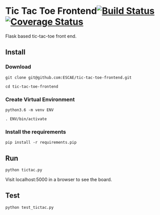 # Tic Tac Toe Frontend[![Build Status](https://travis-ci.org/ESCAE/tic-tac-toe-frontend.svg?branch=master)](https://travis-ci.org/ESCAE/tic-tac-toe-frontend)[![Coverage Status](https://coveralls.io/repos/github/ESCAE/tic-tac-toe-frontend/badge.svg?branch=master)](https://coveralls.io/github/ESCAE/tic-tac-toe-frontend?branch=master)
Flask based tic-tac-toe front end.

## Install

### Download

```git clone git@github.com:ESCAE/tic-tac-toe-frontend.git```

```cd tic-tac-toe-frontend```

### Create Virtual Environment

```python3.6 -m venv ENV```

```. ENV/bin/activate```

### Install the requirements

```pip install -r requirements.pip```


## Run

```python tictac.py```

Visit localhost:5000 in a browser to see the board.

## Test

```python test_tictac.py```
